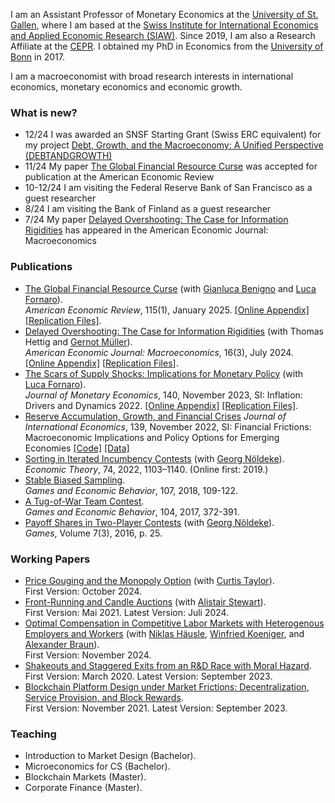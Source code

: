 I am an Assistant Professor of Monetary Economics at the [University of St. Gallen](https://www.unisg.ch), where I am based at the [Swiss Institute for International Economics and Applied Economic Research (SIAW)](https://siaw.unisg.ch/en/). Since 2019, I am also a Research Affiliate at the [CEPR](https://cepr.org). I obtained my PhD in Economics from the [University of Bonn](https://www.econ.uni-bonn.de/bgse/en) in 2017.

I am a macroeconomist with broad research interests in international economics, monetary economics and economic growth. 

### What is new?
- 12/24 I was awarded an SNSF Starting Grant (Swiss ERC equivalent) for my project [Debt, Growth, and the Macroeconomy: A Unified Perspective (DEBTANDGROWTH)](https://data.snf.ch/grants/grant/226520)
- 11/24 My paper [The Global Financial Resource Curse](https://www.aeaweb.org/articles?id=10.1257/aer.20211792) was accepted for publication at the American Economic Review
- 10-12/24 I am visiting the Federal Reserve Bank of San Francisco as a guest researcher
- 8/24 I am visiting the Bank of Finland as a guest researcher
- 7/24 My paper [Delayed Overshooting: The Case for Information Rigidities](https://www.aeaweb.org/articles?id=10.1257/mac.20210212&&from=f) has appeared in the American Economic Journal: Macroeconomics

### Publications
- [The Global Financial Resource Curse](https://www.aeaweb.org/articles?id=10.1257/aer.20211792) (with [Gianluca Benigno](https://sites.google.com/view/gianlucabenigno) and [Luca Fornaro](https://crei.cat/people/fornaro/)).   
*American Economic Review*, 115(1), January 2025. [[Online Appendix]](https://www.dropbox.com/scl/fi/vsihtrc6kzz1i7vo62p3t/globfincurse_OnlineAppendix.pdf?rlkey=6r67m9r9dnghm5kkn3q10x9p9&dl=0) [[Replication Files]](https://www.openicpsr.org/openicpsr/project/208605/version/V1/view).
- [Delayed Overshooting: The Case for Information Rigidities](https://www.aeaweb.org/articles?id=10.1257/mac.20210212&&from=f) (with Thomas Hettig and [Gernot Müller](https://sites.google.com/site/muellergernot/)).     
*American Economic Journal: Macroeconomics*, 16(3), July 2024. [[Online Appendix]](https://www.aeaweb.org/content/file?id=21024) [[Replication Files](https://www.openicpsr.org/openicpsr/project/193087/version/V1/view)].  
- [The Scars of Supply Shocks: Implications for Monetary Policy](https://www.sciencedirect.com/science/article/pii/S0304393223000417?via%3Dihub) (with [Luca Fornaro](https://crei.cat/people/fornaro/)).  
*Journal of Monetary Economics*, 140, November 2023, SI: Inflation: Drivers and Dynamics 2022. [[Online Appendix]](https://ars.els-cdn.com/content/image/1-s2.0-S0304393223000417-mmc1.pdf) [[Replication Files]](https://www.dropbox.com/scl/fi/dlc1t6j4mb4jwgqmq3beo/Code.zip?rlkey=saatd8ey8u85kj6bajygj5zb5&e=1&dl=0).
- [Reserve Accumulation, Growth, and Financial Crises]([https://doi.org/10.1007/s00199-020-01287-9](https://crei.cat/wp-content/uploads/2022/12/RAGFC-pub-1.pdf))  
*Journal of International Economics*, 139, November 2022, SI: Financial Frictions: Macroeconomic Implications and Policy Options for Emerging Economies [[Code]](https://data.mendeley.com/datasets/yv9mpth5zk/1) [[Data]](https://data.mendeley.com/datasets/f8xvhct728/1)  
- [Sorting in Iterated Incumbency Contests](https://doi.org/10.1007/s00199-019-01205-8) (with [Georg Nöldeke](https://sites.google.com/site/georgnoldeke/)).  
*Economic Theory*, 74, 2022, 1103–1140. (Online first: 2019.)
- [Stable Biased Sampling](https://doi.org/10.1016/j.geb.2017.11.006).  
*Games and Economic Behavior*, 107, 2018, 109-122.
- [A Tug-of-War Team Contest](https://doi.org/10.1016/j.geb.2017.04.013).  
*Games and Economic Behavior*, 104, 2017, 372-391.
- [Payoff Shares in Two-Player Contests](http://www.mdpi.com/2073-4336/7/3/25/pdf) (with [Georg Nöldeke](https://sites.google.com/site/georgnoldeke/)).  
*Games*, Volume 7(3), 2016, p. 25.


### Working Papers
- [Price Gouging and the Monopoly Option](https://papers.ssrn.com/abstract=4974874) (with [Curtis Taylor](http://people.duke.edu/~crtaylor/)).   
First Version: October 2024.
- [Front-Running and Candle Auctions](https://ssrn.com/abstract=3846363) (with [Alistair Stewart](https://research.web3.foundation/team_members/alistair)).  
First Version: Mai 2021. Latest Version: Juli 2024.
- [Optimal Compensation in Competitive Labor Markets with Heterogenous Employers and Workers](https://papers.ssrn.com/sol3/papers.cfm?abstract_id=5025526) (with [Niklas Häusle](https://www.uni-leipzig.de/personenprofil/mitarbeiter/niklas-haeusle), [Winfried Koeniger](https://www.wkoeniger.com/), and [Alexander Braun](https://www.ivw.unisg.ch/de/person/prof-dr-alexander-braun/)).  
First Version: November 2024.
- [Shakeouts and Staggered Exits from an R&D Race with Moral Hazard](http://ssrn.com/abstract=3564033).  
First Version: March 2020. Latest Version: September 2023.
- [Blockchain Platform Design under Market Frictions: Decentralization, Service Provision, and Block Rewards](https://ssrn.com/abstract=3954773).  
First Version: November 2021. Latest Version: September 2023.


### Teaching
- Introduction to Market Design (Bachelor).
- Microeconomics for CS (Bachelor).
- Blockchain Markets (Master).
- Corporate Finance (Master).

<!--
- [Allocating Tariff-Rate Quotas: The Case of Domestic Purchase Requirement](https://dx.doi.org/10.2139/ssrn.3293534) (with [Yvan Lengwiler](https://wwz.unibas.ch/en/lengwiler/)).  
 First Version: November 2018. Latest Version: May 2020. 


### Teaching
- *Blockchain Markets* (M.Sc.).
University of St. Gallen. Fall term 2023.
- *Introduction to Game Theory* (B.Sc.).  
University of Zurich. Fall terms 2017-18. 
- *Contract Theory* (M.Sc.).  
University of Basel. Spring terms 2014-15, 16, 18. 
- *Contest Theory* (M.Sc., "Ökonomische Theorie der Wettkämpfe'',  in German).  
University of Basel. Fall terms 2011-12, 14-15, 17-18. 
- *Insurance Economics* (B.Sc., "Versicherungsökonomie'', in German).  
University of Basel. Spring terms 2015-16, 18-19.
- *Microeconomics II* (B.Sc., "Mikroökonomik II", in German, tutoring only).  
University of St. Gallen. Fall term 2020.
-->

